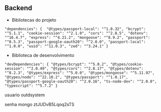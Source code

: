 ## Backend

- Bibliotecas do projeto

`"dependencies": { 
    "@types/passport-local": "^1.0.32",
    "bcrypt": "^5.1.1",
    "cookie-session": "^2.1.0",
    "cors": "^2.8.5",
    "dotenv": "^16.4.7",
    "express": "^4.21.2",
    "mongoose": "^8.9.2",
    "passport": "^0.5.3",
    "passport-google-oauth20": "^2.0.0",
    "passport-local": "^1.0.0",
    "uuid": "^11.0.3",
    "zod": "^3.24.1"
  }`

- Biblioteca de desenvolvimento

`"devDependencies": {
    "@types/bcrypt": "^5.0.2",
    "@types/cookie-session": "^2.0.49",
    "@types/cors": "^2.8.17",
    "@types/dotenv": "^8.2.3",
    "@types/express": "^5.0.0",
    "@types/mongoose": "^5.11.97",
    "@types/node": "^22.10.2",
    "@types/passport": "^1.0.17",
    "@types/passport-google-oauth20": "^2.0.16",
    "ts-node-dev": "^2.0.0",
    "typescript": "^5.7.2"
  }`

usuario
outdsystem

senha mongo
ztJUDvB5Lqoq2sTS
